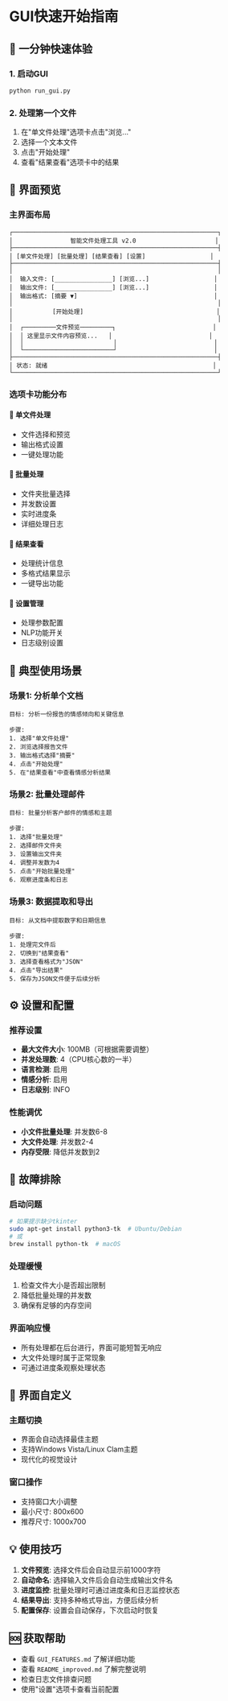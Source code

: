 # GUI快速开始指南

## 🚀 一分钟快速体验

### 1. 启动GUI
```bash
python run_gui.py
```

### 2. 处理第一个文件
1. 在"单文件处理"选项卡点击"浏览..."
2. 选择一个文本文件
3. 点击"开始处理"
4. 查看"结果查看"选项卡中的结果

## 📸 界面预览

### 主界面布局
```
┌─────────────────────────────────────────────────────────┐
│                智能文件处理工具 v2.0                      │
├─────────────────────────────────────────────────────────┤
│ [单文件处理] [批量处理] [结果查看] [设置]                  │
├─────────────────────────────────────────────────────────┤
│                                                         │
│  输入文件: [________________] [浏览...]                  │
│  输出文件: [________________] [浏览...]                  │
│  输出格式: [摘要 ▼]                                      │
│                                                         │
│           [开始处理]                                     │
│                                                         │
│  ┌─────────文件预览─────────┐                           │
│  │ 这里显示文件内容预览...   │                           │
│  │                         │                           │
│  └─────────────────────────┘                           │
├─────────────────────────────────────────────────────────┤
│ 状态: 就绪                                              │
└─────────────────────────────────────────────────────────┘
```

### 选项卡功能分布

#### 🔷 单文件处理
- 文件选择和预览
- 输出格式设置
- 一键处理功能

#### 🔷 批量处理
- 文件夹批量选择
- 并发数设置
- 实时进度条
- 详细处理日志

#### 🔷 结果查看
- 处理统计信息
- 多格式结果显示
- 一键导出功能

#### 🔷 设置管理
- 处理参数配置
- NLP功能开关
- 日志级别设置

## 🎯 典型使用场景

### 场景1: 分析单个文档
```
目标: 分析一份报告的情感倾向和关键信息

步骤:
1. 选择"单文件处理"
2. 浏览选择报告文件
3. 输出格式选择"摘要"
4. 点击"开始处理"
5. 在"结果查看"中查看情感分析结果
```

### 场景2: 批量处理邮件
```
目标: 批量分析客户邮件的情感和主题

步骤:
1. 选择"批量处理"
2. 选择邮件文件夹
3. 设置输出文件夹
4. 调整并发数为4
5. 点击"开始批量处理"
6. 观察进度条和日志
```

### 场景3: 数据提取和导出
```
目标: 从文档中提取数字和日期信息

步骤:
1. 处理完文件后
2. 切换到"结果查看"
3. 选择查看格式为"JSON"
4. 点击"导出结果"
5. 保存为JSON文件便于后续分析
```

## ⚙️ 设置和配置

### 推荐设置
- **最大文件大小**: 100MB（可根据需要调整）
- **并发处理数**: 4（CPU核心数的一半）
- **语言检测**: 启用
- **情感分析**: 启用
- **日志级别**: INFO

### 性能调优
- **小文件批量处理**: 并发数6-8
- **大文件处理**: 并发数2-4
- **内存受限**: 降低并发数到2

## 🔧 故障排除

### 启动问题
```bash
# 如果提示缺少tkinter
sudo apt-get install python3-tk  # Ubuntu/Debian
# 或
brew install python-tk  # macOS
```

### 处理缓慢
1. 检查文件大小是否超出限制
2. 降低批量处理的并发数
3. 确保有足够的内存空间

### 界面响应慢
- 所有处理都在后台进行，界面可能短暂无响应
- 大文件处理时属于正常现象
- 可通过进度条观察处理状态

## 🎨 界面自定义

### 主题切换
- 界面会自动选择最佳主题
- 支持Windows Vista/Linux Clam主题
- 现代化的视觉设计

### 窗口操作
- 支持窗口大小调整
- 最小尺寸: 800x600
- 推荐尺寸: 1000x700

## 💡 使用技巧

1. **文件预览**: 选择文件后会自动显示前1000字符
2. **自动命名**: 选择输入文件后会自动生成输出文件名
3. **进度监控**: 批量处理时可通过进度条和日志监控状态
4. **结果导出**: 支持多种格式导出，方便后续分析
5. **配置保存**: 设置会自动保存，下次启动时恢复

## 🆘 获取帮助

- 查看 `GUI_FEATURES.md` 了解详细功能
- 查看 `README_improved.md` 了解完整说明
- 检查日志文件排查问题
- 使用"设置"选项卡查看当前配置